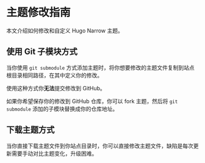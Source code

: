 # 主题修改指南

本文介绍如何修改和自定义 Hugo Narrow 主题。


## 使用 Git 子模块方式

当你使用 `git submodule` 方式添加主题时，将你想要修改的主题文件复制到站点根目录相同路径，在其中定义你的修改。

使用这种方式你**无法**提交修改到 GitHub。

如果你希望保存你的修改到 GitHub 仓库，你可以 fork 主题，然后将 `git submodule` 添加的子模块替换成你的仓库地址。

## 下载主题方式
当你直接下载主题文件到你站点目录时，你可以直接修改主题文件，缺陷是每次更新需要手动对比主题变化，升级困难。



